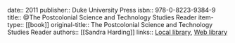 date:: 2011
publisher:: Duke University Press
isbn:: 978-0-8223-9384-9
title:: @The Postcolonial Science and Technology Studies Reader
item-type:: [[book]]
original-title:: The Postcolonial Science and Technology Studies Reader
authors:: [[Sandra Harding]]
links:: [Local library](zotero://select/groups/2386895/items/WMIGVA2T), [Web library](https://www.zotero.org/groups/2386895/items/WMIGVA2T)
